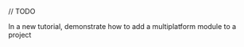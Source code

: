 
[//]: # (title: Add a multiplatform module)

// TODO

In a new tutorial, demonstrate how to add a multiplatform module to a project